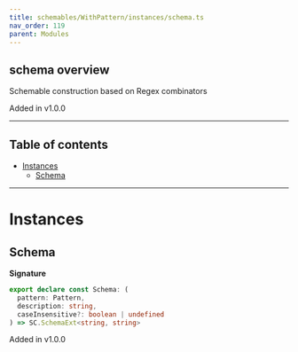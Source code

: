 ```yaml
---
title: schemables/WithPattern/instances/schema.ts
nav_order: 119
parent: Modules
---
```


## schema overview

Schemable construction based on Regex combinators

Added in v1.0.0

---

<h2 class="text-delta">Table of contents</h2>

- [Instances](#instances)
  - [Schema](#schema)

---

# Instances

## Schema

**Signature**

```ts
export declare const Schema: (
  pattern: Pattern,
  description: string,
  caseInsensitive?: boolean | undefined
) => SC.SchemaExt<string, string>
```

Added in v1.0.0
